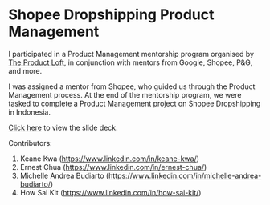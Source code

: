 # Shopee Dropshipping Product Management

I participated in a Product Management mentorship program organised by [The Product Loft](https://www.linkedin.com/company/the-product-loft/), in conjunction with mentors from Google, Shopee, P&G, and more.

I was assigned a mentor from Shopee, who guided us through the Product Management process. At the end of the mentorship program, we were tasked to complete a Product Management project on Shopee Dropshipping in Indonesia.

[Click here](https://github.com/keanekwa/Shopee-Dropshipping-Product-Management/blob/main/Shopee%20Dropshipping%20Product%20Management.pdf) to view the slide deck.

Contributors:
1. Keane Kwa (https://www.linkedin.com/in/keane-kwa/)
2. Ernest Chua (https://www.linkedin.com/in/ernest-chua/)
3. Michelle Andrea Budiarto (https://www.linkedin.com/in/michelle-andrea-budiarto/)
4. How Sai Kit (https://www.linkedin.com/in/how-sai-kit/)
